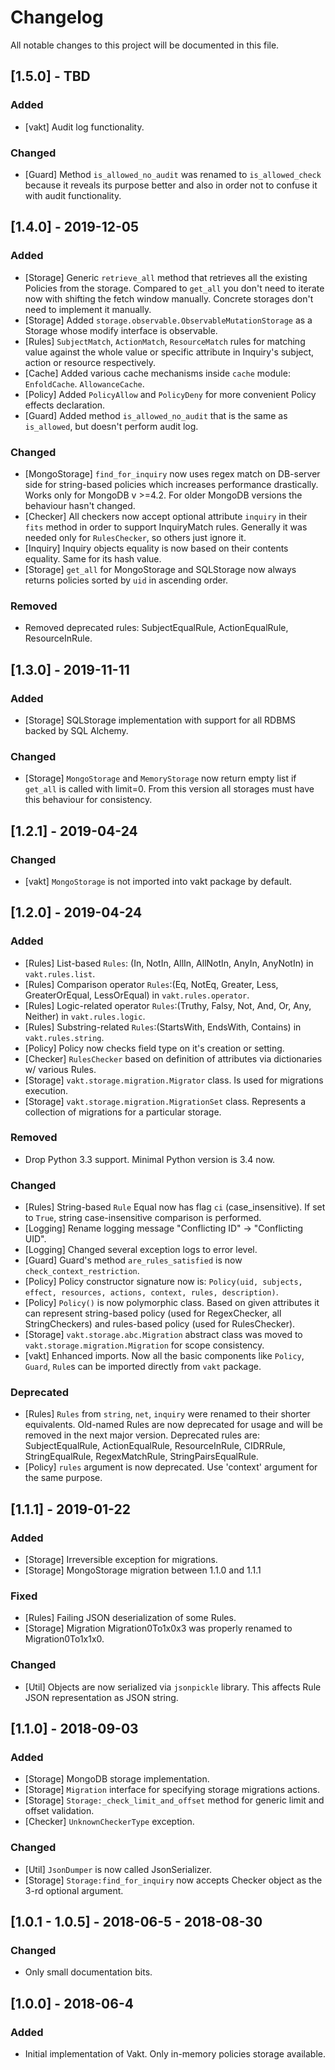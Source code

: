 # Changelog
All notable changes to this project will be documented in this file.


## [1.5.0] - TBD
### Added
- [vakt] Audit log functionality.

### Changed
- [Guard] Method `is_allowed_no_audit` was renamed to `is_allowed_check` because it reveals its purpose better and also
in order not to confuse it with audit functionality.


## [1.4.0] - 2019-12-05
### Added
- [Storage] Generic `retrieve_all` method that retrieves all the existing Policies from the storage.
Compared to `get_all` you don't need to iterate now with shifting the fetch window manually.
Concrete storages don't need to implement it manually.
- [Storage] Added `storage.observable.ObservableMutationStorage` as a Storage whose modify interface is observable.
- [Rules] `SubjectMatch`, `ActionMatch`, `ResourceMatch` rules for matching value against the whole value or specific
attribute in Inquiry's subject, action or resource respectively.
- [Cache] Added various cache mechanisms inside `cache` module: `EnfoldCache`. `AllowanceCache`.
- [Policy] Added `PolicyAllow` and `PolicyDeny` for more convenient Policy effects declaration.
- [Guard] Added method `is_allowed_no_audit` that is the same as `is_allowed`, but doesn't perform audit log.

### Changed
- [MongoStorage] `find_for_inquiry` now uses regex match on DB-server side for string-based policies
which increases performance drastically. Works only for MongoDB v >=4.2. For older MongoDB versions the 
behaviour hasn't changed.
- [Checker] All checkers now accept optional attribute `inquiry` in their `fits` method in order to support
InquiryMatch rules. Generally it was needed only for `RulesChecker`, so others just ignore it.
- [Inquiry] Inquiry objects equality is now based on their contents equality. Same for its hash value.
- [Storage] `get_all` for MongoStorage and SQLStorage now always returns policies sorted by `uid` in ascending order.

### Removed
- Removed deprecated rules: SubjectEqualRule, ActionEqualRule, ResourceInRule.


## [1.3.0] - 2019-11-11
### Added
- [Storage] SQLStorage implementation with support for all RDBMS backed by SQL Alchemy.

### Changed
- [Storage] `MongoStorage` and `MemoryStorage` now return empty list if `get_all` is called with limit=0.
From this version all storages must have this behaviour for consistency.


## [1.2.1] - 2019-04-24
### Changed
- [vakt] `MongoStorage` is not imported into vakt package by default.


## [1.2.0] - 2019-04-24
### Added
- [Rules] List-based `Rules`: (In, NotIn, AllIn, AllNotIn, AnyIn, AnyNotIn) in `vakt.rules.list`.
- [Rules] Comparison operator `Rules`:(Eq, NotEq, Greater, Less, GreaterOrEqual, LessOrEqual) in `vakt.rules.operator`.
- [Rules] Logic-related operator `Rules`:(Truthy, Falsy, Not, And, Or, Any, Neither) in `vakt.rules.logic`.
- [Rules] Substring-related `Rules`:(StartsWith, EndsWith, Contains) in `vakt.rules.string`.
- [Policy] Policy now checks field type on it's creation or setting.
- [Checker] `RulesChecker` based on definition of attributes via dictionaries w/ various Rules.
- [Storage] `vakt.storage.migration.Migrator` class. Is used for migrations execution.
- [Storage] `vakt.storage.migration.MigrationSet` class. Represents a collection of migrations for a
particular storage.

### Removed
- Drop Python 3.3 support. Minimal Python version is 3.4 now.

### Changed
- [Rules] String-based `Rule` Equal now has flag `ci` (case_insensitive).
If set to `True`, string case-insensitive comparison is performed.
- [Logging] Rename logging message "Conflicting ID" -> "Conflicting UID".
- [Logging] Changed several exception logs to error level.
- [Guard] Guard's method `are_rules_satisfied` is now `check_context_restriction`.
- [Policy] Policy constructor signature now is:
`Policy(uid, subjects, effect, resources, actions, context, rules, description)`.
- [Policy] `Policy()` is now polymorphic class. Based on given attributes it can represent string-based policy (used
for RegexChecker, all StringCheckers) and rules-based policy (used for RulesChecker).
- [Storage] `vakt.storage.abc.Migration` abstract class was moved to `vakt.storage.migration.Migration`
for scope consistency.
- [vakt] Enhanced imports. Now all the basic components like `Policy`, `Guard`, `Rule`s can be imported directly from `vakt`
package.

### Deprecated
- [Rules] `Rules` from `string`, `net`, `inquiry` were renamed to their shorter equivalents.
Old-named Rules are now deprecated for usage and will be removed in the next major version.
Deprecated rules are: SubjectEqualRule, ActionEqualRule, ResourceInRule, CIDRRule, StringEqualRule, RegexMatchRule,
StringPairsEqualRule.
- [Policy] `rules` argument is now deprecated. Use 'context' argument for the same purpose.


## [1.1.1] - 2019-01-22
### Added
- [Storage] Irreversible exception for migrations.
- [Storage] MongoStorage migration between 1.1.0 and 1.1.1

### Fixed
- [Rules] Failing JSON deserialization of some Rules.
- [Storage] Migration Migration0To1x0x3 was properly renamed to Migration0To1x1x0.

### Changed
- [Util] Objects are now serialized via `jsonpickle` library. This affects Rule JSON representation as JSON string.


## [1.1.0] - 2018-09-03
### Added
- [Storage] MongoDB storage implementation.
- [Storage] `Migration` interface for specifying storage migrations actions.
- [Storage] `Storage:_check_limit_and_offset` method for generic limit and offset validation.
- [Checker] `UnknownCheckerType` exception.

### Changed
- [Util] `JsonDumper` is now called JsonSerializer.
- [Storage] `Storage:find_for_inquiry` now accepts Checker object as the 3-rd optional argument.


## [1.0.1 - 1.0.5] - 2018-06-5 - 2018-08-30
### Changed
- Only small documentation bits.


## [1.0.0] - 2018-06-4
### Added
- Initial implementation of Vakt. Only in-memory policies storage available.
